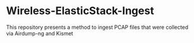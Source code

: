 # Wireless-ElasticStack-Ingest
This repository presents a method to ingest PCAP files that were collected via Airdump-ng and Kismet
